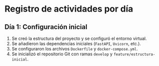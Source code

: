 # Registro de actividades por día

## Día 1: Configuración inicial

1. Se creó la estructura del proyecto y se configuró el entorno virtual.
2. Se añadieron las dependencias iniciales (`FastAPI`, `Uvicorn`, etc.).
3. Se configuraron los archivos `Dockerfile` y `docker-compose.yml`.
4. Se inicializó el repositorio Git con ramas `develop` y `feature/estructura-inicial`.
